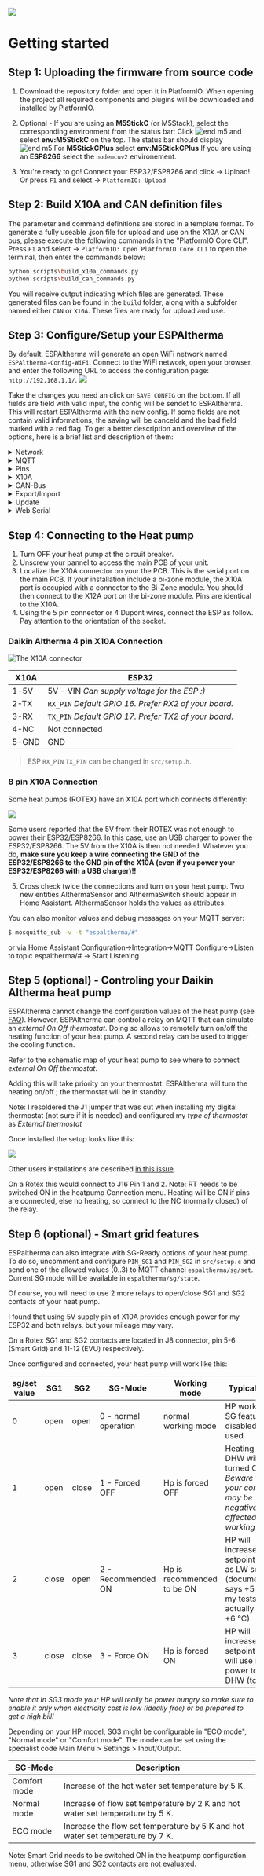 ![](images/logo.png)

# Getting started

## Step 1: Uploading the firmware from source code

1. Download the repository folder and open it in PlatformIO. When opening the project all required components and plugins will be downloaded and installed by PlatformIO.

2. Optional - If you are using an **M5StickC** (or M5Stack), select the corresponding environment from the status bar:
Click  ![end m5](images/defaultenv.png) and select **env:M5StickC** on the top. The status bar should display ![end m5](images/m5envv.png)
For **M5StickCPlus** select **env:M5StickCPlus**
If you are using an **ESP8266** select the `nodemcuv2` environement.

3. You're ready to go! Connect your ESP32/ESP8266 and click -> Upload! Or press `F1` and select -> `PlatformIO: Upload`

## <a id="section-generate-definition-files"></a>Step 2: Build X10A and CAN definition files

The parameter and command definitions are stored in a template format. To generate a fully useable .json file for upload and use on the X10A or CAN bus, please execute the following commands in the "PlatformIO Core CLI". Press `F1` and select -> `PlatformIO: Open PlatformIO Core CLI` to open the terminal, then enter the commands below:

```bash
python scripts\build_x10a_commands.py
python scripts\build_can_commands.py
```

You will receive output indicating which files are generated. These generated files can be found in the `build` folder, along with a subfolder named either `CAN` or `X10A`. These files are ready for upload and use.

## Step 3: Configure/Setup your ESPAltherma

By default, ESPAltherma will generate an open WiFi network named `ESPAltherma-Config-WiFi`. Connect to the WiFi network, open your browser, and enter the following URL to access the configuration page: `http://192.168.1.1/`.
![](images/webUIConfigPage.png)

Take the changes you need an click on `SAVE CONFIG` on the bottom. If all fields are field with valid input, the config will be sendet to ESPAltherma. This will restart ESPAltherma with the new config. If some fields are not contain valid informations, the saving will be canceld and the bad field marked with a red flag. To get a better description and overview of the options, here is a brief list and description of them:

<details>
<summary><a id="config-section-network"></a>Network</h3></summary>

![](images/webUINetwork.png)

Here you can choose if ESPAltherma should generate an own WiFi signal or connect to a router.

When `Use standalone WiFi` is disabled, near Wifi in range can be scanned by clicking on the blue arrow button to the right. The process will be done in background from ESPAltherma and reported back when finished. During this process, the generated WiFi signal from ESPAltherma will be disabled and enabled again when the process is finished. Please make sure to connect again to the signal, if not done automaticaly, to recieve the scan results and get them dispaly in the dropdown field.

By default, ESPAltherma will use DHCP. You can assign a fixed IP and DNS Server by checking the option `WIFI use static IP`
</details>

<details>
<summary><a id="config-section-mqtt"></a>MQTT</summary>

![](images/webUIMQTT.png)

ESPAltherma needs a MQTT-Broker to commmunicate with external devices and services - its one of its core functions. Please enter the Server, Username and Passwort information. If you enter `localhost` or `127.0.0.1` as server name, this will generated an internal loopback service and no communication over MQTT will be done. This options are more for testing and debug then to use in productiv enviroment.

You can also enter the topic name ESPAltherma will use. All transmitions from ESPAltherma will use this topic name as the root element and subscription will be also done this way for setting values like Ports, Relays, Bus-Calls, ...

The Frequency defines how often MQTT messages with current values will be transmitted over the MQTT-Broker
</details>

<details>
<summary><a id="config-section-pins"></a>Pins</summary>

![](images/webUIPins1.png)

ESPAltherma supports multiple services that can be connected to it over the GPIO's. Those services are:
- [ESPAltherma reset pin](#espaltherma-reset-pin)
- [X10A-Bus](#config-section-x10a)
- [Heating and cooling control over pins](#heating-and-cooling-control)
- [SmartGrid control over pins](#smartgrid-control)
- [CAN-Bus](#config-section-can)

#### ESPAltherma reset pin

When the selected pin gets connected to ground, the current configuration will be changed. ESPAltherma will be restarted with Standalone WiFi enabled. This change will be permanent until config is updated again.

####  Heating and Cooling control

When enabled, the selected pin for heating and cooling will be setted to HIGH or LOW over MQTT. To set the pin a MQTT publish needs to be done on the configured MQTT root topic and `SET/HEATING` or `SET/COOLING` with payload `ON` or `OFF`.

As example: `espaltherma/SET/HEATING` with payload `ON` will enable heating pin.

More information will you find [here](#section-controling-heatpump)

####  SmartGrid control

The selected pins can be setted to HIGH or LOW over MQTT. To set the pin a MQTT publish neds to be done on the configured MQTT root topic and `SET/SG` with payload `0` to `3`.

As example: `espaltherma/SET/SG` with payload `3` will enable SmartGrid Mode `Force ON`.

More information will you find [here](#section-controling-smartgrid)
</details>

<details>
<summary><a id="config-section-x10a"></a>X10A</summary>

![](images/webUIX10A.png)

On the pins section, select your RX TX GPIO pins connected to the X10A port. *The ESP32 has 3 serial ports. The first one, Serial0 is reserved for ESP<-USB->PC communication and ESP Altherma uses the Serial0 for logging (as any other project would do). So if you open the serial monitor on your PC, you'll see some debug from ESPAltherma. ESP32 can map any GPIO to the serial ports. Do NOT use the main Serial0 GPIOs RX0/TX0.* * The ESP8266 only has 1.5 Serial ports so it uses a software based serial driver. You can choose any pins, but some will stop you from being able to use the console*

For ESP32 try to stick to the RX2/TX2 of your board (probably GPIO16/GPIO17). **For M5StickC or M5StickCPlus, 26 and 36 will automatically be used if you selected the corresponding environment**. For ESP8266 pins 4 & 5 (D2 & D1 on the NodeMCUv2) are known to work well.

To start the communication you need to upload a parameters file and select commands from it or define custom commands to be used, that will be readed and transfered over MQTT.

By default the `Protocol I` is selected to be used. Some older heat pumps use a different protocol (`Protocol S`). A closer description, witch protocol needs to be used, may be found inside the parametes file of the model.

1. Under `Upload Parameters file` select the parameters file to upload and click the `Upload` button. The files needs to be generated (see [here](#section-generate-definition-files)). Select a file under the folder `build/X10A/` for upload. Each known model has an own parameters file in .json format. The default language available is `English` but other translation exists too. If a translation for you language exists, you will find it in the corresponding folder.
<br/><br/>
*If you're not sure which one to take, choose the closest or Default.h. The only thing that could happen is that you would have missing values, null values or wrong label names.*

2. After upload the dropdown-list next to the Upload section will be filled with new options. Select the `Model`, `Language` and a `Preset`. The Preset `All` will list available parameters in the selected file. Other presets will filter the List based on definition inside the uploaded file. Once a Preset is selected, a list of availbable commands will pop up to the side (`Parameters` List). Select the parameters needed to be scanned and transmitted by click on them with the left mouse and confirm the selection by clicking the button `Add to selected parameters`. The choosen parameters will be shown now on the right side (`Selected Parameters` List).
<br/>
A wiki page is available [here](https://github.com/raomin/ESPAltherma/wiki/Information-about-Values) where everyone can comment on the values and their definition.

3. Optional - To test the parametes or see there values, you can start fetch them once and see a live result. This allows to test the parameters file and the parameters defined in in. Todo so, click the button `Load model values` on one of the lists.

4. Optional - You can add custom parameters to if a parameter is missing in a certain parametes file. You can also combine files by select one, add the needs parameters, switch to the next parameters file and add the parameters either.

5. You're ready to go! Connect your ESP32/ESP8266 and you should see MQTT messages
</details>

<details>
<summary><a id="config-section-can"></a>CAN-Bus</summary>

![](images/webUIPins2.png)

ESPAltherma supports control over the CAN-Bus of the heatpump. Reading values and sending of commands are supported. To support a CAN-Bus (TWAI) protocol a external controller or transciever needs to be used. Either needs the controller or transciever support the selected kbps for the CAN-Bus. Supported chips are at the moment build in `SJA1000`(*please be aware of the different capatilities of your ESP32-Board and the revision*), `MCP2515` and `ELM327`.

Please select the corrosponding chip and pins under the `Pins` config section.

![](images/webUICAN.png)

Once CAN-Bus is enabled under the `Pins` config section, the section `CAN-Bus` will be available. You can choose the CAN-Bus speed of your heat pump (by default 20 kbps) and enter a MQTT topic name where the values will be published (MQTT root topic name plus the entered CAN topic name).

The poll mode allows to select, if and how values will be fetched from CAN-Bus. If you want to get each X seconds the selected commands values, enable it by select `Auto` and enter a `Poll time in seconds`.


1. Under `Upload CAN-Bus definition file` select the commands file to upload and click the `Upload` button. The files needs to be generated (see [here](#section-generate-definition-files)). Select a file under the folder `build/CAN/` for upload. Each known model has an own commands file in .json format. The default language available is `English` but other translation exists too. If a translation for you language exists, you will find it in the corresponding folder.

2. After upload the dropdown-list next to the Upload section will be filled with new options. Select a `Model` and `Language` from the dropdown. Once selected, a list of available commands will pop up to the side (`Available Commands:` List). Select the commands needed to be scanned and transmitted by click on them with the left mouse and confirm the selection by clicking the button `Add to selected commands`. The choosen commands will be shown now on the right side (`Selected Commands` List).

3. Optional - To test the parametes or see there values, you can start fetch them once and see a live result. This allows to test the commands file and the commands defined in in. Todo so, click the button `Load model values` on one of the lists.

4. Optional - to send commands over CAN, you need to publish it over MQTT. Generate your message with MQTT root topic name plus `SET/` plus the entered CAN topic name plus the `Name` of the command. The payload will be transfered over CAN and converted to the correct bytes based on the datatyp of the given command.

Example to enable `Quiet Mode`: `espaltherma/SET/CAN/quiet_mode` with payload `1`

5. Optional - You can add custom commands to if a parameter is missing in a certain parametes file. You can also combine files by select one, add the needs commands, switch to the next commands file and add the commands either.

6. You're ready to go! Connect your ESP32/ESP8266 and you should see CAN messages
</details>

<details>
<summary><a id="config-section-export-import"></a>Export/Import</summary>

![](images/webUIExport_Import.png)

Here you can save your current config and import an already stored config file. All configuration, including commands, will be exported and restored.
</details>

<details>
<summary><a id="config-section-update"></a>Update</summary>

![](images/webUIUpdate.png)

If a new Firmware is released, the compiled binary can be flashed by select it click `Start update` button
</details>

<details>
<summary><a id="config-section-web-serial"></a>Web Serial</summary>

<img src="images/webUIWebSerial.png" alt="drawing" width="500"/>

This view shows debug and test informations. It allows to set the status of ESPAltherma. Also will you get the `CAN-Sniffing` results if enabled.
</details>

## <a id="section-connect-heatpump"></a>Step 4: Connecting to the Heat pump

1. Turn OFF your heat pump at the circuit breaker.
2. Unscrew your pannel to access the main PCB of your unit.
3. Localize the X10A connector on your the PCB. This is the serial port on the main PCB. If your installation include a bi-zone module, the X10A port is occupied with a connector to the Bi-Zone module. You should then connect to the X12A port on the bi-zone module. Pins are identical to the X10A.
4. Using the 5 pin connector or 4 Dupont wires, connect the ESP as follow. Pay attention to the orientation of the socket.

### Daikin Altherma 4 pin X10A Connection

![The X10A connector](images/schematics.png)

| X10A | ESP32 |
| ---- | ----- |
| 1-5V | 5V - VIN *Can supply voltage for the ESP :)* |
| 2-TX | `RX_PIN` *Default GPIO 16. Prefer RX2 of your board.* |
| 3-RX | `TX_PIN` *Default GPIO 17. Prefer TX2 of your board.* |
| 4-NC | Not connected |
| 5-GND | GND |

> ESP `RX_PIN` `TX_PIN` can be changed in `src/setup.h`.

### 8 pin X10A Connection

Some heat pumps (ROTEX) have an X10A port which connects differently:

![](images/rotexX10A.png)

Some users reported that the 5V from their ROTEX was not enough to power their ESP32/ESP8266. In this case, use an USB charger to power the ESP32/ESP8266. The 5V from the X10A is then not needed. Whatever you do, **make sure you keep a wire connecting the GND of the ESP32/ESP8266 to the GND pin of the X10A (even if you power your ESP32/ESP8266 with a USB charger)!!**


5. Cross check twice the connections and turn on your heat pump. Two new entities AlthermaSensor and AlthermaSwitch should appear in Home Assistant. AlthermaSensor holds the values as attributes.

You can also monitor values and debug messages on your MQTT server:

```bash
$ mosquitto_sub -v -t "espaltherma/#"
```

or via Home Assistant Configuration->Integration->MQTT Configure->Listen to topic espaltherma/# -> Start Listening

## <a id="section-controling-heatpump"></a>Step 5 (optional) - Controling your Daikin Altherma heat pump

ESPAltherma cannot change the configuration values of the heat pump (see [FAQ](#faq)). However, ESPAltherma can control a relay on MQTT that can simulate an *external On Off thermostat*. Doing so allows to remotely turn on/off the heating function of your heat pump. A second relay can be used to trigger the cooling function.

Refer to the schematic map of your heat pump to see where to connect *external On Off thermostat*.

Adding this will take priority on your thermostat. ESPAltherma will turn the heating on/off ; the thermostat will be in standby.

Note: I resoldered the J1 jumper that was cut when installing my digital thermostat (not sure if it is needed) and configured my *type of thermostat* as *External thermostat*

Once installed the setup looks like this:

![](images/installation.png)

Other users installations are described [in this issue](/../../issues/17).

On a Rotex this would connect to J16 Pin 1 and 2. Note: RT needs to be switched ON in the heatpump Connection menu. Heating will be ON if pins are connected, else no heating, so connect to the NC (normally closed) of the relay.

## <a id="section-controling-smartgrid"></a>Step 6 (optional) - Smart grid features
ESPaltherma can also integrate with SG-Ready options of your heat pump. To do so, uncomment and configure `PIN_SG1` and `PIN_SG2` in `src/setup.c` and send one of the allowed values (0..3) to MQTT channel `espaltherma/sg/set`. Current SG mode will be available in `espaltherma/sg/state`.

Of course, you will need to use 2 more relays to open/close SG1 and SG2 contacts of your heat pump.

I found that using 5V supply pin of X10A provides enough power for my ESP32 and both relays, but your mileage may vary.

On a Rotex SG1 and SG2 contacts are located in J8 connector, pin 5-6 (Smart Grid) and 11-12 (EVU) respectively.

Once configured and connected, your heat pump will work like this:

| sg/set value| SG1   | SG2   | SG-Mode              | Working mode | Typical result |
| ----------- | ----- | ----- | -------------------- | ------------ | -------------- |
| 0           | open  | open  | 0 - normal operation | normal working mode        | HP works like if SG features are disabled/not used |
| 1           | open  | close | 1 - Forced OFF       | Hp is forced OFF           | Heating and DHW will be turned OFF - *Beware that your comfort may be negatively affected by this working mode* |
| 2           | close | open  | 2 - Recommended ON   | Hp is recommended to be ON | HP will increase DHW setpoint as well as LW setpoint (documentation says +5 °C, but my tests actually show +6 °C) |
| 3           | close | close | 3 - Force ON         | Hp is forced ON            | HP will increase DHW setpoint and will use its full power to heat DHW (to 70 °C) |

*Note that In SG3 mode your HP will really be power hungry so make sure to enable it only when electricity cost is low (ideally free) or be prepared to get a high bill!*

Depending on your HP model, SG3 might be configurable in "ECO mode", "Normal mode" or "Comfort mode". The mode can be set using the specialist code Main Menu > Settings > Input/Output.

| SG-Mode | Description |
| ------- | ----------- |
| Comfort mode | Increase of the hot water set temperature by 5 K. |
| Normal mode | Increase of flow set temperature by 2 K and hot water set temperature by 5 K. |
| ECO mode | Increase the flow set temperature by 5 K and hot water set temperature by 7 K. |

Note: Smart Grid needs to be switched ON in the heatpump configuration menu, otherwise SG1 and SG2 contacts are not evaluated.